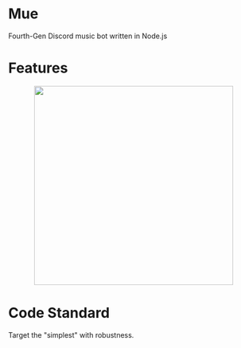 # Mue

Fourth-Gen Discord music bot written in Node.js

# Features

<div style="text-align:center">
<image src="https://github.com/user-attachments/assets/c20205bd-b609-4438-9bd6-d9c978bb1868" width="400" height="400">
</div>

# Code Standard
Target the "simplest" with robustness.
